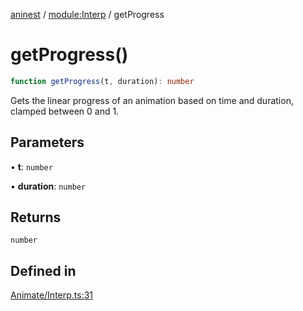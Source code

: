 [aninest](../../index.md) / [module:Interp](../index.md) / getProgress

# getProgress()

```ts
function getProgress(t, duration): number
```

Gets the linear progress of an animation based on time and duration, clamped between 0 and 1.

## Parameters

• **t**: `number`

• **duration**: `number`

## Returns

`number`

## Defined in

[Animate/Interp.ts:31](https://github.com/zphrs/aninest/blob/faa26c191e539bfffb0686de3335249d40ae5db1/core/src/Animate/Interp.ts#L31)
